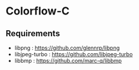 # Colorflow-C

## Requirements

- libpng : https://github.com/glennrp/libpng 
- libjpeg-turbo : https://github.com/libjpeg-turbo
- libbmp : https://github.com/marc-q/libbmp 